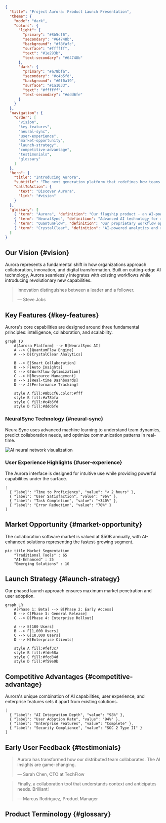 ```json frontmatter
{
  "title": "Project Aurora: Product Launch Presentation",
  "theme": {
    "mode": "dark",
    "colors": {
      "light": {
        "primary": "#8b5cf6",
        "secondary": "#64748b",
        "background": "#f8fafc",
        "surface": "#ffffff",
        "text": "#1e293b",
        "text-secondary": "#64748b"
      },
      "dark": {
        "primary": "#a78bfa",
        "secondary": "#c4b5fd",
        "background": "#0f0a19",
        "surface": "#1a1033",
        "text": "#ffffff",
        "text-secondary": "#ddd6fe"
      }
    }
  },
  "navigation": {
    "order": [
      "vision",
      "key-features",
      "neural-sync",
      "user-experience",
      "market-opportunity",
      "launch-strategy",
      "competitive-advantage",
      "testimonials",
      "glossary"
    ]
  },
  "hero": {
    "title": "Introducing Aurora",
    "subtitle": "The next generation platform that redefines how teams collaborate and innovate in the digital age.",
    "callToAction": {
      "text": "Discover Aurora",
      "link": "#vision"
    }
  },
  "glossary": [
    { "term": "Aurora", "definition": "Our flagship product - an AI-powered collaboration platform." },
    { "term": "NeuralSync", "definition": "Advanced AI technology for real-time collaboration and insights." },
    { "term": "QuantumFlow", "definition": "Our proprietary workflow optimization engine." },
    { "term": "CrystalClear", "definition": "AI-powered analytics and reporting dashboard." }
  ]
}
```

## Our Vision {#vision}

Aurora represents a fundamental shift in how organizations approach collaboration, innovation, and digital transformation. Built on cutting-edge AI technology, Aurora seamlessly integrates with existing workflows while introducing revolutionary new capabilities.

> Innovation distinguishes between a leader and a follower.
>
> — Steve Jobs

## Key Features {#key-features}

Aurora's core capabilities are designed around three fundamental principles: intelligence, collaboration, and scalability.

```mermaid
graph TD
    A[Aurora Platform] --> B[NeuralSync AI]
    A --> C[QuantumFlow Engine]
    A --> D[CrystalClear Analytics]

    B --> E[Smart Collaboration]
    B --> F[Auto Insights]
    C --> G[Workflow Optimization]
    C --> H[Resource Management]
    D --> I[Real-time Dashboards]
    D --> J[Performance Tracking]

    style A fill:#8b5cf6,color:#fff
    style B fill:#a78bfa
    style C fill:#c4b5fd
    style D fill:#ddd6fe
```

### NeuralSync Technology {#neural-sync}

NeuralSync uses advanced machine learning to understand team dynamics, predict collaboration needs, and optimize communication patterns in real-time.

![AI neural network visualization](https://images.unsplash.com/photo-1555949963-aa79dcee981c?w=600&h=400&fit=crop "NeuralSync processing team collaboration patterns")

### User Experience Highlights {#user-experience}

The Aurora interface is designed for intuitive use while providing powerful capabilities under the surface.

```kpi-grid
[
  { "label": "Time to Proficiency", "value": "< 2 hours" },
  { "label": "User Satisfaction", "value": "96%" },
  { "label": "Task Completion", "value": "+340%" },
  { "label": "Error Reduction", "value": "78%" }
]
```

## Market Opportunity {#market-opportunity}

The collaboration software market is valued at $50B annually, with AI-enhanced solutions representing the fastest-growing segment.

```mermaid
pie title Market Segmentation
    "Traditional Tools" : 65
    "AI-Enhanced" : 25
    "Emerging Solutions" : 10
```

## Launch Strategy {#launch-strategy}

Our phased launch approach ensures maximum market penetration and user adoption.

```mermaid
graph LR
    A[Phase 1: Beta] --> B[Phase 2: Early Access]
    B --> C[Phase 3: General Release]
    C --> D[Phase 4: Enterprise Rollout]

    A --> E[100 Users]
    B --> F[1,000 Users]
    C --> G[10,000 Users]
    D --> H[Enterprise Clients]

    style A fill:#fef3c7
    style B fill:#fde68a
    style C fill:#fcd34d
    style D fill:#f59e0b
```

## Competitive Advantages {#competitive-advantage}

Aurora's unique combination of AI capabilities, user experience, and enterprise features sets it apart from existing solutions.

```kpi-grid
[
  { "label": "AI Integration Depth", "value": "98%" },
  { "label": "User Adoption Rate", "value": "94%" },
  { "label": "Enterprise Features", "value": "Complete" },
  { "label": "Security Compliance", "value": "SOC 2 Type II" }
]
```

## Early User Feedback {#testimonials}

> Aurora has transformed how our distributed team collaborates. The AI insights are game-changing.
>
> — Sarah Chen, CTO at TechFlow

> Finally, a collaboration tool that understands context and anticipates needs. Brilliant!
>
> — Marcus Rodriguez, Product Manager

## Product Terminology {#glossary}

```glossary
```
